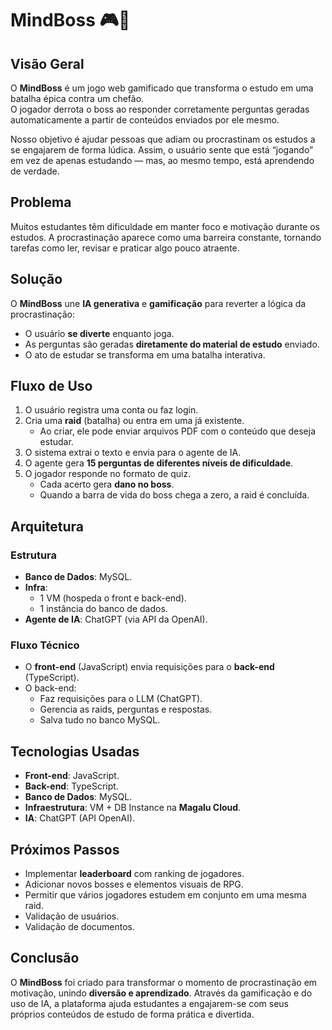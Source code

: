 # MindBoss 🎮🧠

## Visão Geral
O **MindBoss** é um jogo web gamificado que transforma o estudo em uma batalha épica contra um chefão.  
O jogador derrota o boss ao responder corretamente perguntas geradas automaticamente a partir de conteúdos enviados por ele mesmo.  

Nosso objetivo é ajudar pessoas que adiam ou procrastinam os estudos a se engajarem de forma lúdica. Assim, o usuário sente que está “jogando” em vez de apenas estudando — mas, ao mesmo tempo, está aprendendo de verdade.


## Problema  
Muitos estudantes têm dificuldade em manter foco e motivação durante os estudos. A procrastinação aparece como uma barreira constante, tornando tarefas como ler, revisar e praticar algo pouco atraente.  


## Solução  
O **MindBoss** une **IA generativa** e **gamificação** para reverter a lógica da procrastinação:  
- O usuário **se diverte** enquanto joga.  
- As perguntas são geradas **diretamente do material de estudo** enviado.  
- O ato de estudar se transforma em uma batalha interativa.  


## Fluxo de Uso  
1. O usuário registra uma conta ou faz login.  
2. Cria uma **raid** (batalha) ou entra em uma já existente.  
   - Ao criar, ele pode enviar arquivos PDF com o conteúdo que deseja estudar.  
3. O sistema extrai o texto e envia para o agente de IA.  
4. O agente gera **15 perguntas de diferentes níveis de dificuldade**.  
5. O jogador responde no formato de quiz.  
   - Cada acerto gera **dano no boss**.  
   - Quando a barra de vida do boss chega a zero, a raid é concluída.  


## Arquitetura  

### Estrutura  
- **Banco de Dados**: MySQL.  
- **Infra**:  
  - 1 VM (hospeda o front e back-end).  
  - 1 instância do banco de dados.  
- **Agente de IA**: ChatGPT (via API da OpenAI).  

### Fluxo Técnico  
- O **front-end** (JavaScript) envia requisições para o **back-end** (TypeScript).  
- O back-end:  
  - Faz requisições para o LLM (ChatGPT).  
  - Gerencia as raids, perguntas e respostas.  
  - Salva tudo no banco MySQL.   


## Tecnologias Usadas  
- **Front-end**: JavaScript.  
- **Back-end**: TypeScript.  
- **Banco de Dados**: MySQL.  
- **Infraestrutura**: VM + DB Instance na **Magalu Cloud**.  
- **IA**: ChatGPT (API OpenAI).  


## Próximos Passos  
- Implementar **leaderboard** com ranking de jogadores.  
- Adicionar novos bosses e elementos visuais de RPG.  
- Permitir que vários jogadores estudem em conjunto em uma mesma raid. 
- Validação de usuários.
- Validação de documentos.


## Conclusão  
O **MindBoss** foi criado para transformar o momento de procrastinação em motivação, unindo **diversão e aprendizado**. Através da gamificação e do uso de IA, a plataforma ajuda estudantes a engajarem-se com seus próprios conteúdos de estudo de forma prática e divertida.  
